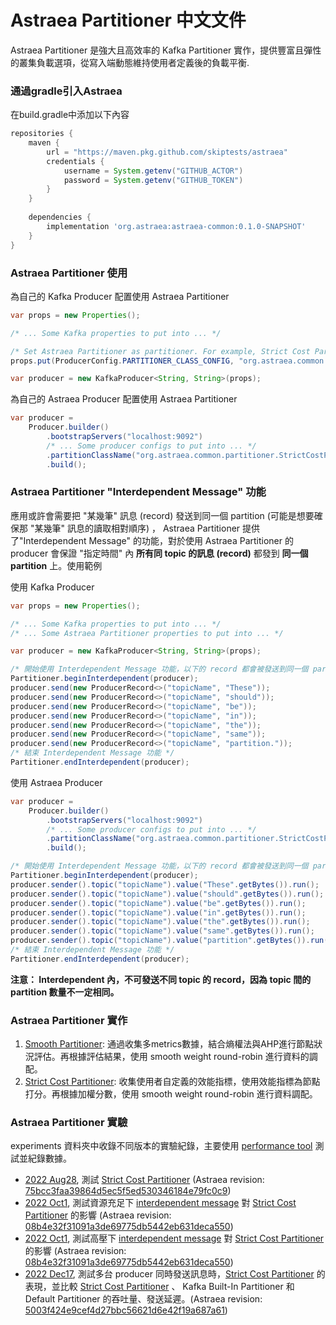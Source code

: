 Astraea Partitioner 中文文件
===
Astraea Partitioner 是強大且高效率的 Kafka Partitioner 實作，提供豐富且彈性的叢集負載選項，從寫入端動態維持使用者定義後的負載平衡.

### 通過gradle引入Astraea
在build.gradle中添加以下內容
```gradle
repositories {
    maven {
        url = "https://maven.pkg.github.com/skiptests/astraea"
        credentials {
            username = System.getenv("GITHUB_ACTOR")
            password = System.getenv("GITHUB_TOKEN")
        }
    }
    
    dependencies {
        implementation 'org.astraea:astraea-common:0.1.0-SNAPSHOT'
    }
}
```

### Astraea Partitioner 使用

為自己的 Kafka Producer 配置使用 Astraea Partitioner

```java
var props = new Properties();

/* ... Some Kafka properties to put into ... */

/* Set Astraea Partitioner as partitioner. For example, Strict Cost Partitioner*/
props.put(ProducerConfig.PARTITIONER_CLASS_CONFIG, "org.astraea.common.partitioner.StrictCostPartitioner");

var producer = new KafkaProducer<String, String>(props);
```

為自己的 Astraea Producer 配置使用 Astraea Partitioner

```java
var producer =
    Producer.builder()
        .bootstrapServers("localhost:9092")
        /* ... Some producer configs to put into ... */
        .partitionClassName("org.astraea.common.partitioner.StrictCostPartitioner")
        .build();
```



### Astraea Partitioner "Interdependent Message" 功能

應用或許會需要把 "某幾筆" 訊息 (record) 發送到同一個 partition (可能是想要確保那 "某幾筆" 訊息的讀取相對順序) ， Astraea Partitioner 提供了"Interdependent Message" 的功能，對於使用 Astraea Partitioner 的 producer 會保證 "指定時間" 內 **所有同 topic 的訊息 (record)** 都發到 **同一個 partition** 上。使用範例

使用 Kafka Producer

```java
var props = new Properties();

/* ... Some Kafka properties to put into ... */
/* ... Some Astraea Partitioner properties to put into ... */

var producer = new KafkaProducer<String, String>(props);

/* 開始使用 Interdependent Message 功能，以下的 record 都會被發送到同一個 partition 上 */
Partitioner.beginInterdependent(producer);
producer.send(new ProducerRecord<>("topicName", "These"));
producer.send(new ProducerRecord<>("topicName", "should"));
producer.send(new ProducerRecord<>("topicName", "be"));
producer.send(new ProducerRecord<>("topicName", "in"));
producer.send(new ProducerRecord<>("topicName", "the"));
producer.send(new ProducerRecord<>("topicName", "same"));
producer.send(new ProducerRecord<>("topicName", "partition."));
/* 結束 Interdependent Message 功能 */
Partitioner.endInterdependent(producer);
```

使用 Astraea Producer

```java
var producer =
    Producer.builder()
        .bootstrapServers("localhost:9092")
        /* ... Some producer configs to put into ... */
        .partitionClassName("org.astraea.common.partitioner.StrictCostPartitioner")
        .build();

/* 開始使用 Interdependent Message 功能，以下的 record 都會被發送到同一個 partition 上 */
Partitioner.beginInterdependent(producer);
producer.sender().topic("topicName").value("These".getBytes()).run();
producer.sender().topic("topicName").value("should".getBytes()).run();
producer.sender().topic("topicName").value("be".getBytes()).run();
producer.sender().topic("topicName").value("in".getBytes()).run();
producer.sender().topic("topicName").value("the".getBytes()).run();
producer.sender().topic("topicName").value("same".getBytes()).run();
producer.sender().topic("topicName").value("partition".getBytes()).run();
/* 結束 Interdependent Message 功能 */
Partitioner.endInterdependent(producer);
```

**注意： Interdependent 內，不可發送不同 topic 的 record，因為 topic 間的 partition 數量不一定相同。**

### Astraea Partitioner 實作

1. [Smooth Partitioner](smooth_partitioner.md):  通過收集多metrics數據，結合熵權法與AHP進行節點狀況評估。再根據評估結果，使用 smooth weight round-robin 進行資料的調配。
1. [Strict Cost Partitioner](./strict_cost_partitioner.md): 收集使用者自定義的效能指標，使用效能指標為節點打分。再根據加權分數，使用 smooth weight round-robin 進行資料調配。

### Astraea Partitioner 實驗

experiments 資料夾中收錄不同版本的實驗紀錄，主要使用 [performance tool](../performance_benchmark.md) 測試並紀錄數據。

* [2022 Aug28](experiments/StrictCostDispatcher_1.md), 測試 [Strict Cost Partitioner](./strict_cost_partitioner.md) (Astraea revision: [75bcc3faa39864d5ec5f5ed530346184e79fc0c9](https://github.com/skiptests/astraea/tree/75bcc3faa39864d5ec5f5ed530346184e79fc0c9))
* [2022 Oct1](experiments/StrictCostDispatcher_2.md), 測試資源充足下 [interdependent message](#astraea-partitioner--interdependent-message--功能) 對 [Strict Cost Partitioner](./strict_cost_partitioner.md) 的影響 (Astraea revision: [08b4e32f31091a3de69775db5442eb631deca550](https://github.com/skiptests/astraea/tree/08b4e32f31091a3de69775db5442eb631deca550))
* [2022 Oct1](experiments/StrictCostDispatcher_3.md), 測試高壓下 [interdependent message](#astraea-partitioner--interdependent-message--功能) 對 [Strict Cost Partitioner](./strict_cost_partitioner.md) 的影響 (Astraea revision: [08b4e32f31091a3de69775db5442eb631deca550](https://github.com/skiptests/astraea/tree/08b4e32f31091a3de69775db5442eb631deca550))
* [2022 Dec17](experiments/StrictCostDispatcher_4.md), 測試多台 producer 同時發送訊息時，[Strict Cost Partitioner](./strict_cost_partitioner.md) 的表現，並比較 [Strict Cost Partitioner](./strict_cost_partitioner.md) 、 Kafka Built-In Partitioner 和 Default Partitioner 的吞吐量、發送延遲。(Astraea revision: [5003f424e9cef4d27bbc56621d6e42f19a687a61](https://github.com/skiptests/astraea/tree/5003f424e9cef4d27bbc56621d6e42f19a687a61)) 